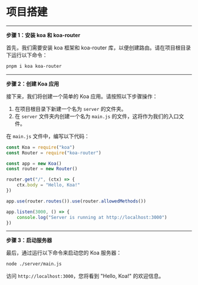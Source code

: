 # 项目搭建

-----

**步骤 1：安装 koa 和 koa-router**

首先，我们需要安装 koa 框架和 koa-router 库，以便创建路由。请在项目根目录下运行以下命令：

```bash
pnpm i koa koa-router
```

------

**步骤 2：创建 Koa 应用**

接下来，我们将创建一个简单的 Koa 应用。请按照以下步骤操作：

1. 在项目根目录下新建一个名为 `server` 的文件夹。
2. 在 `server` 文件夹内创建一个名为 `main.js` 的文件，这将作为我们的入口文件。

在 `main.js` 文件中，编写以下代码：

```js
const Koa = require("koa")
const Router = require("koa-router")

const app = new Koa()
const router = new Router()

router.get("/", (ctx) => {
	ctx.body = "Hello, Koa!"
})

app.use(router.routes()).use(router.allowedMethods())

app.listen(3000, () => {
	console.log("Server is running at http://localhost:3000")
})
```

------

**步骤 3：启动服务器**

最后，通过运行以下命令来启动您的 Koa 服务器：

```bash
node ./server/main.js
```

访问 `http://localhost:3000`，您将看到 "Hello, Koa!" 的欢迎信息。
